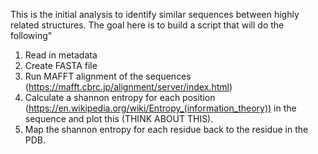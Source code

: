 This is the initial analysis to identify similar sequences between highly related structures. The goal here is to build a script that will do the following"

1) Read in metadata
2) Create FASTA file
3) Run MAFFT alignment of the sequences (https://mafft.cbrc.jp/alignment/server/index.html)
4) Calculate a shannon entropy for each position (https://en.wikipedia.org/wiki/Entropy_(information_theory)) in the sequence and plot this (THINK ABOUT THIS).
5) Map the shannon entropy for each residue back to the residue in the PDB. 
